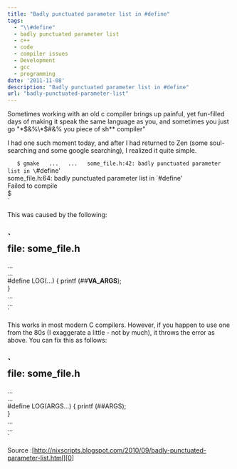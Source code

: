 ```yaml
---
title: "Badly punctuated parameter list in #define"
tags:
  - "\\#define"
  - badly punctuated parameter list
  - c++
  - code
  - compiler issues
  - Development
  - gcc
  - programming
date: '2011-11-08'
description: "Badly punctuated parameter list in #define"
url: "badly-punctuated-parameter-list"
---
```


Sometimes working with an old c compiler brings up painful, yet fun-filled days of making it speak the same language as you, and sometimes you just go "\*$&%\*$\#&% you piece of sh\*\* compiler"

I had one such moment today, and after I had returned to Zen (some soul-searching and some google searching), I realized it quite simple.

`  
$ gmake  
...  
...  
some_file.h:42: badly punctuated parameter list in \`#define'  
some_file.h:64: badly punctuated parameter list in \`#define'  
Failed to compile  
$  
`

This was caused by the following:

`  
file: some_file.h  
-----------------  
...  
...  
#define LOG(...) { printf (##__VA_ARGS__);  
}  
...  
...  
`

This works in most modern C compilers. However, if you happen to use one from the 80s (I exaggerate a little - not by much), it throws the error as above. You can fix this as follows:

`  
file: some_file.h  
-----------------  
...  
...  
#define LOG(ARGS...) { printf (##ARGS);  
}  
...  
...  
`

Source :[http://nixscripts.blogspot.com/2010/09/badly-punctuated-parameter-list.html][0]


[0]:  http://nixscripts.blogspot.com/2010/09/badly-punctuated-parameter-list.html
